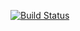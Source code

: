 [![Build Status](https://travis-ci.org/mjm/sis-lunch.png?branch=master)](https://travis-ci.org/mjm/sis-lunch)